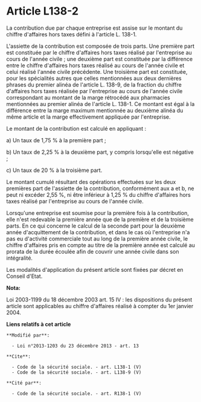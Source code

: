 # Article L138-2

La contribution due par chaque entreprise est assise sur le montant du chiffre d'affaires hors taxes défini à l'article L.
138-1. 

L'assiette de la contribution est composée de trois parts. Une première part est constituée par le chiffre d'affaires hors
taxes réalisé par l'entreprise au cours de l'année civile ; une deuxième part est constituée par la différence entre le
chiffre d'affaires hors taxes réalisé au cours de l'année civile et celui réalisé l'année civile précédente. Une troisième
part est constituée, pour les spécialités autres que celles mentionnées aux deux dernières phrases du premier alinéa de
l'article L. 138-9, de la fraction du chiffre d'affaires hors taxes réalisée par l'entreprise au cours de l'année civile
correspondant au montant de la marge rétrocédé aux pharmacies mentionnées au premier alinéa de l'article L. 138-1. Ce montant
est égal à la différence entre la marge maximum mentionnée au deuxième alinéa du même article et la marge effectivement
appliquée par l'entreprise. 

Le montant de la contribution est calculé en appliquant : 

a) Un taux de 1,75 % à la première part ; 

b) Un taux de 2,25 % à la deuxième part, y compris lorsqu'elle est négative ; 

c) Un taux de 20 % à la troisième part. 

Le montant cumulé résultant des opérations effectuées sur les deux premières part de l'assiette de la contribution,
conformément aux a et b, ne peut ni excéder 2,55 %, ni être inférieur à 1,25 % du chiffre d'affaires hors taxes réalisé par
l'entreprise au cours de l'année civile. 

Lorsqu'une entreprise est soumise pour la première fois à la contribution, elle n'est redevable la première année que de la
première et de la troisième parts. En ce qui concerne le calcul de la seconde part pour la deuxième année d'acquittement de
la contribution, et dans le cas où l'entreprise n'a pas eu d'activité commerciale tout au long de la première année civile,
le chiffre d'affaires pris en compte au titre de la première année est calculé au prorata de la durée écoulée afin de couvrir
une année civile dans son intégralité. 

Les modalités d'application du présent article sont fixées par décret en Conseil d'Etat.

**Nota:**

Loi 2003-1199 du 18 décembre 2003 art. 15 IV : les dispositions du présent article sont applicables au chiffre d'affaires
réalisé à compter du 1er janvier 2004.

**Liens relatifs à cet article**

	**Modifié par**:

	  - Loi n°2013-1203 du 23 décembre 2013 - art. 13

	**Cite**:

	  - Code de la sécurité sociale. - art. L138-1 (V)
	  - Code de la sécurité sociale. - art. L138-9 (V)

	**Cité par**:

	  - Code de la sécurité sociale. - art. R138-1 (V)
